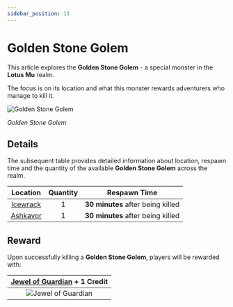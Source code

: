 ```yaml
---
sidebar_position: 13
---
```


# Golden Stone Golem

This article explores the **Golden Stone Golem** - a special monster in the **Lotus Mu** realm.

The focus is on its location and what this monster rewards adventurers who manage to kill it.

![Golden Stone Golem](/img/monsters/special/golden/stone-golem.jpg)

_Golden Stone Golem_

## Details

The subsequent table provides detailed information about location, respawn time and the quantity of the available **Golden Stone Golem** across the realm.

|          Location          | Quantity |           Respawn Time            |
| :------------------------: | :------: | :-------------------------------: |
| [Icewrack](/maps/icewrack) |    1     | **30 minutes** after being killed |
| [Ashkavor](/maps/ashkavor) |    1     | **30 minutes** after being killed |

## Reward

Upon successfully killing a **Golden Stone Golem**, players will be rewarded with:

| [Jewel of Guardian](/items/jewels/regular-jewels/jewel-of-guardian) + **1 Credit** |
| :--------------------------------------------------------------------------------: |
|                ![Jewel of Guardian](/img/items/jewels/guardian.png)                |
